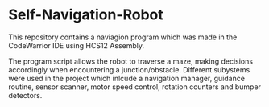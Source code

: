 # Self-Navigation-Robot

This repository contains a naviagion program which was made in the CodeWarrior IDE using HCS12 Assembly.

The program script allows the robot to traverse a maze, making decisions accordingly when encountering a junction/obstacle. Different subystems were used in the project which inlcude  a navigation manager, guidance routine, sensor scanner, motor speed control, rotation counters and bumper detectors.

